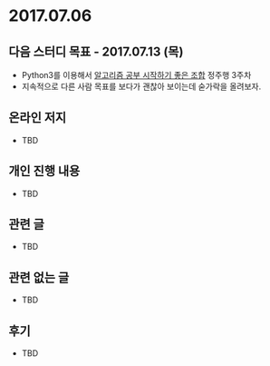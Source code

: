 # 2017.07.06

## 다음 스터디 목표 - 2017.07.13 (목)

* Python3를 이용해서 [알고리즘 공부 시작하기 좋은 조합](http://gooddaytocode.blogspot.kr/2016/03/blog-post.html) 정주행 3주차
* 지속적으로 다른 사람 목표를 보다가 괜찮아 보이는데 숟가락을 올려보자.

## 온라인 저지

* TBD

## 개인 진행 내용

* TBD

## 관련 글

* TBD

## 관련 없는 글

* TBD

## 후기

* TBD


